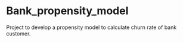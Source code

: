 # Bank_propensity_model
Project to develop a propensity model to calculate churn rate of bank customer.
